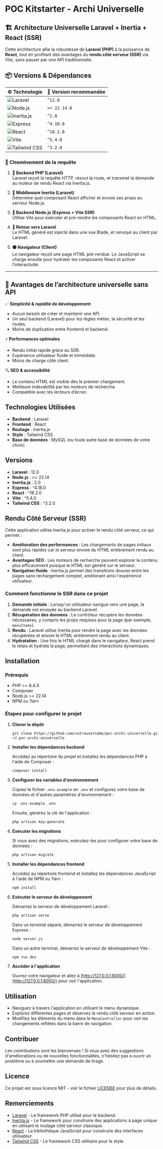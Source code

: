 # POC Kitstarter - Archi Universelle

## 🏗️ Architecture Universelle Laravel + Inertia + React (SSR)

Cette architecture allie la robustesse de **Laravel (PHP)** à la puissance de **React**, tout en profitant des avantages du **rendu côté serveur (SSR)** via Vite, sans passer par une API traditionnelle.

## 📦 Versions & Dépendances

| ⚙️ Technologie     | 🔢 Version recommandée |
|--------------------|------------------------|
| ![Laravel](https://img.shields.io/badge/Laravel-12.0-red?logo=laravel&logoColor=white) | `^12.0` |
| ![Node.js](https://img.shields.io/badge/Node.js-%3E%3D22.14.0-339933?logo=node.js&logoColor=white) | `>= 22.14.0` |
| ![Inertia.js](https://img.shields.io/badge/Inertia.js-2.0-800080?logo=laravel&logoColor=white) | `^2.0` |
| ![Express](https://img.shields.io/badge/Express.js-4.18.0-black?logo=express&logoColor=white) | `^4.18.0` |
| ![React](https://img.shields.io/badge/React-18.2.0-61DAFB?logo=react&logoColor=black) | `^18.2.0` |
| ![Vite](https://img.shields.io/badge/Vite-5.4.0-646CFF?logo=vite&logoColor=white) | `^5.4.0` |
| ![Tailwind CSS](https://img.shields.io/badge/TailwindCSS-3.2.0-38B2AC?logo=tailwindcss&logoColor=white) | `^3.2.0` |


### 🔁 Cheminement de la requête

1. **🔹 Backend PHP (Laravel)**  
   Laravel reçoit la requête HTTP, résout la route, et transmet la demande au moteur de rendu React via Inertia.js.

2. **🔸 Middleware Inertia (Laravel)**  
   Détermine quel composant React afficher et envoie ses props au serveur Node.js.

3. **🔹 Backend Node.js (Express + Vite SSR)**  
   Utilise Vite pour exécuter et pré-rendre les composants React en HTML.

4. **🔸 Retour vers Laravel**  
   Le HTML généré est injecté dans une vue Blade, et renvoyé au client par Laravel.

5. **🟢 Navigateur (Client)**  
   Le navigateur reçoit une page HTML pré-rendue. Le JavaScript se charge ensuite pour hydrater les composants React et activer l’interactivité.

---

## 🚀 Avantages de l’architecture universelle **sans API**

✅ **Simplicité & rapidité de développement**
- Aucun besoin de créer et maintenir une API.
- Un seul backend (Laravel) pour les règles métier, la sécurité et les routes.
- Moins de duplication entre frontend et backend.

⚡ **Performances optimales**
- Rendu initial rapide grâce au SSR.
- Expérience utilisateur fluide et immédiate.
- Moins de charge côté client.

🔍 **SEO & accessibilité**
- Le contenu HTML est visible dès le premier chargement.
- Meilleure indexabilité par les moteurs de recherche.
- Compatible avec les lecteurs d’écran.


## Technologies Utilisées

- **Backend** : Laravel
- **Frontend** : React
- **Routage** : Inertia.js
- **Style** : Tailwind CSS
- **Base de données** : MySQL (ou toute autre base de données de votre choix)

## Versions

- **Laravel** : 12.0
- **Node.js** : >= 22.14
- **Inertia.js** : 2.0
- **Express** : ^4.18.0
- **React** : ^18.2.0
- **Vite** : ^5.4.0
- **Tailwind CSS** : ^3.2.0

## Rendu Côté Serveur (SSR)

Cette application utilise Inertia.js pour activer le rendu côté serveur, ce qui permet :

- **Amélioration des performances** : Les chargements de pages initiaux sont plus rapides car le serveur envoie du HTML entièrement rendu au client.
- **Avantages SEO** : Les moteurs de recherche peuvent explorer le contenu plus efficacement puisque le HTML est généré sur le serveur.
- **Navigation fluide** : Inertia.js permet des transitions douces entre les pages sans rechargement complet, améliorant ainsi l'expérience utilisateur.

### Comment fonctionne le SSR dans ce projet

1. **Demande initiale** : Lorsqu'un utilisateur navigue vers une page, la demande est envoyée au backend Laravel.
2. **Récupération des données** : Le contrôleur récupère les données nécessaires, y compris les props requises pour la page (par exemple, `menuItems`).
3. **Rendu** : Laravel utilise Inertia pour rendre la page avec les données récupérées et envoie le HTML entièrement rendu au client.
4. **Hydratation** : Une fois le HTML chargé dans le navigateur, React prend le relais et hydrate la page, permettant des interactions dynamiques.

## Installation

### Prérequis

- PHP >= 8.4.X
- Composer
- Node.js >= 22.14
- NPM ou Yarn

### Étapes pour configurer le projet

1. **Cloner le dépôt**

   ```bash
   git clone https://github.com/votreusername/poc-archi-universelle.git
   cd poc-archi-universelle
   ```

2. **Installer les dépendances backend**

   Accédez au répertoire du projet et installez les dépendances PHP à l'aide de Composer :

   ```bash
   composer install
   ```

3. **Configurer les variables d'environnement**

   Copiez le fichier `.env.example` en `.env` et configurez votre base de données et d'autres paramètres d'environnement :

   ```bash
   cp .env.example .env
   ```

   Ensuite, générez la clé de l'application :

   ```bash
   php artisan key:generate
   ```

4. **Exécuter les migrations**

   Si vous avez des migrations, exécutez-les pour configurer votre base de données :

   ```bash
   php artisan migrate
   ```

5. **Installer les dépendances frontend**

   Accédez au répertoire frontend et installez les dépendances JavaScript à l'aide de NPM ou Yarn :

   ```bash
   npm install
   ```

6. **Exécuter le serveur de développement**

   Démarrez le serveur de développement Laravel :

   ```bash
   php artisan serve
   ```

   Dans un terminal séparé, démarrez le serveur de développement Express :

   ```bash
   node server.js
   ```

   Dans un autre terminal, démarrez le serveur de développement Vite :

   ```bash
   npm run dev

7. **Accéder à l'application**

   Ouvrez votre navigateur et allez à [http://127.0.0.1:8000/](http://127.0.0.1:8000/) pour voir l'application.

## Utilisation

- Naviguez à travers l'application en utilisant le menu dynamique.
- Explorez différentes pages et observez le rendu côté serveur en action.
- Modifiez les éléments du menu dans le `MenuController` pour voir les changements reflétés dans la barre de navigation.

## Contribuer

Les contributions sont les bienvenues ! Si vous avez des suggestions d'améliorations ou de nouvelles fonctionnalités, n'hésitez pas à ouvrir un problème ou à soumettre une demande de tirage.

## Licence

Ce projet est sous licence MIT - voir le fichier [LICENSE](LICENSE) pour plus de détails.

## Remerciements

- [Laravel](https://laravel.com/) - Le framework PHP utilisé pour le backend.
- [Inertia.js](https://inertiajs.com/) - Le framework pour construire des applications à page unique en utilisant le routage côté serveur classique.
- [React](https://reactjs.org/) - La bibliothèque JavaScript pour construire des interfaces utilisateur.
- [Tailwind CSS](https://tailwindcss.com/) - Le framework CSS utilitaire pour le style.
